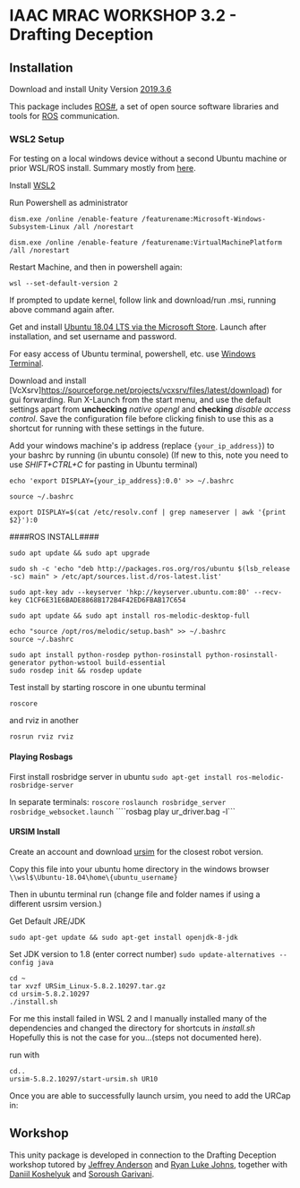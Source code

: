 # IAAC MRAC WORKSHOP 3.2 - Drafting Deception #

## Installation ##
Download and install Unity Version [2019.3.6](https://unity3d.com/get-unity/download/archive)

This package includes [ROS#](https://github.com/siemens/ros-sharp), a set of open source software libraries and tools for [ROS](http://www.ros.org/) communication.

### WSL2 Setup ###
For testing on a local windows device without a second Ubuntu machine or prior WSL/ROS install.  Summary mostly from [here](https://jack-kawell.com/2020/06/12/ros-wsl2/).

Install [WSL2](https://docs.microsoft.com/en-us/windows/wsl/install-win10)

Run Powershell as administrator

```shell
dism.exe /online /enable-feature /featurename:Microsoft-Windows-Subsystem-Linux /all /norestart
```
```shell
dism.exe /online /enable-feature /featurename:VirtualMachinePlatform /all /norestart
```

Restart Machine, and then in powershell again:

```shell
wsl --set-default-version 2
```
If prompted to update kernel, follow link and download/run .msi, running above command again after.

Get and install [Ubuntu 18.04 LTS via the Microsoft Store](https://www.microsoft.com/store/apps/9N9TNGVNDL3Q).  Launch after installation, and set username and password.

For easy access of Ubuntu terminal, powershell, etc. use [Windows Terminal](https://aka.ms/terminal).

Download and install [VcXsrv]https://sourceforge.net/projects/vcxsrv/files/latest/download) for gui forwarding.  Run X-Launch from the start menu, and use the default settings apart from **unchecking** *native opengl* and **checking** *disable access control*.  Save the configuration file before clicking finish to use this as a shortcut for running with these settings in the future.

Add your windows machine's ip address (replace `{your_ip_address}`) to your bashrc by running (in ubuntu console)
(If new to this, note you need to use *SHIFT+CTRL+C* for pasting in Ubuntu terminal)

```shell
echo 'export DISPLAY={your_ip_address}:0.0' >> ~/.bashrc
```
```shell
source ~/.bashrc
```
```shell
export DISPLAY=$(cat /etc/resolv.conf | grep nameserver | awk '{print $2}'):0
```

####ROS INSTALL####
```shell
sudo apt update && sudo apt upgrade
```
```shell
sudo sh -c 'echo "deb http://packages.ros.org/ros/ubuntu $(lsb_release -sc) main" > /etc/apt/sources.list.d/ros-latest.list'
```
```shell
sudo apt-key adv --keyserver 'hkp://keyserver.ubuntu.com:80' --recv-key C1CF6E31E6BADE8868B172B4F42ED6FBAB17C654
```
```shell
sudo apt update && sudo apt install ros-melodic-desktop-full
```
```shell
echo "source /opt/ros/melodic/setup.bash" >> ~/.bashrc
source ~/.bashrc
```
```shell
sudo apt install python-rosdep python-rosinstall python-rosinstall-generator python-wstool build-essential
sudo rosdep init && rosdep update
```
 Test install by starting roscore in one ubuntu terminal
```shell
roscore
```
and rviz in another 
```shell
rosrun rviz rviz
```

#### Playing Rosbags ####
First install rosbridge server in ubuntu
```sudo apt-get install ros-melodic-rosbridge-server```

In separate terminals:
```roscore```
```roslaunch rosbridge_server rosbridge_websocket.launch```
````rosbag play ur_driver.bag -l```

#### URSIM Install ####
Create an account and download [ursim](https://www.universal-robots.com/download/software-e-series/simulator-linux/offline-simulator-e-series-ur-sim-for-linux-582/) for the closest robot version.

Copy this file into your ubuntu home directory in the windows browser `\\wsl$\Ubuntu-18.04\home\{ubuntu_username}`

Then in ubuntu terminal run (change file and folder names if using a different usrsim version.)

Get Default JRE/JDK
```shell
sudo apt-get update && sudo apt-get install openjdk-8-jdk
```

Set JDK version to 1.8 (enter correct number)
```sudo update-alternatives --config java```

```shell
cd ~
tar xvzf URSim_Linux-5.8.2.10297.tar.gz
cd ursim-5.8.2.10297
./install.sh
```

For me this install failed in WSL 2 and I manually installed many of the dependencies and changed the directory for shortcuts in *install.sh*  Hopefully this is not the case for you...(steps not documented here).

run with 
```shell
cd..
ursim-5.8.2.10297/start-ursim.sh UR10
```

Once you are able to successfully launch ursim, you need to add the URCap in:


## Workshop ##
This unity package is developed in connection to the Drafting Deception workshop tutored by [Jeffrey Anderson](https://jeffandarch.com/) and [Ryan Luke Johns](http://www.greyshed.com/), together with [Daniil Koshelyuk](https://daniil.koshelyuk.site/) and [Soroush Garivani](http://iaac.net/mrac).

